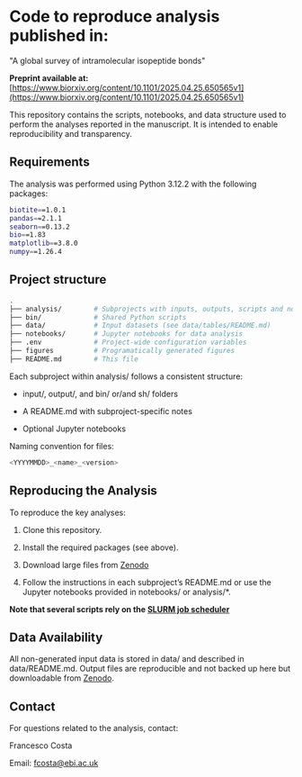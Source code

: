 # Code to reproduce analysis published in:
"A global survey of intramolecular isopeptide bonds"

**Preprint available at:** 
[https://www.biorxiv.org/content/10.1101/2025.04.25.650565v1](https://www.biorxiv.org/content/10.1101/2025.04.25.650565v1)

This repository contains the scripts, notebooks, and data structure used to perform the analyses reported in the manuscript. It is intended to enable reproducibility and transparency.

## Requirements
The analysis was performed using Python 3.12.2 with the following packages:
```bash
biotite==1.0.1  
pandas==2.1.1  
seaborn==0.13.2  
bio==1.83  
matplotlib==3.8.0  
numpy==1.26.4
```

## Project structure

```bash
.
├── analysis/        # Subprojects with inputs, outputs, scripts and notebooks
├── bin/             # Shared Python scripts
├── data/            # Input datasets (see data/tables/README.md)
├── notebooks/       # Jupyter notebooks for data analysis
├── .env             # Project-wide configuration variables
├── figures          # Programatically generated figures
├── README.md        # This file

```

Each subproject within analysis/ follows a consistent structure:

- input/, output/, and bin/ or/and sh/ folders

- A README.md with subproject-specific notes

- Optional Jupyter notebooks

Naming convention for files:

```bash
<YYYYMMDD>_<name>_<version>
```

## Reproducing the Analysis

To reproduce the key analyses:

1. Clone this repository.

2. Install the required packages (see above).

3. Download large files from [Zenodo](https://doi.org/10.5281/zenodo.15024939)

4. Follow the instructions in each subproject’s README.md or use the Jupyter notebooks provided in notebooks/ or analysis/*.

**Note that several scripts rely on the [SLURM job scheduler](https://slurm.schedmd.com/documentation.html)**

## Data Availability

All non-generated input data is stored in data/ and described in data/README.md.
Output files are reproducible and not backed up here but downloadable from [Zenodo](https://doi.org/10.5281/zenodo.15024939).


## Contact

For questions related to the analysis, contact:

Francesco Costa

Email: fcosta@ebi.ac.uk
